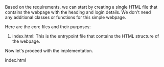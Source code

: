 Based on the requirements, we can start by creating a single HTML file that contains the webpage with the heading and login details. We don't need any additional classes or functions for this simple webpage.

Here are the core files and their purposes:

1. index.html: This is the entrypoint file that contains the HTML structure of the webpage.

Now let's proceed with the implementation.

index.html
